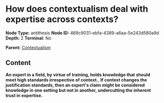 # How does contextualism deal with expertise across contexts?

**Node Type:** antithesis
**Node ID:** 469c9031-ebfa-4389-a6aa-5e243d580a9d
**Depth:** 2
**Terminal:** No

**Parent:** [Contextualism](contextualism.md)

## Content

**An expert in a field, by virtue of training, holds knowledge that should meet high standards irrespective of context.**, **If context changes the justification standards, then an expert's claim might be considered knowledge in one setting but not in another, undercutting the inherent trust in expertise.**
